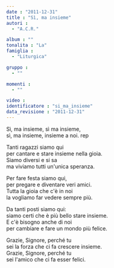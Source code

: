 ```yaml
---
date : "2011-12-31"
title : "Sì, ma insieme"
autori : 
  - "A.C.R."

album : ""
tonalita : "La"
famiglia : 
  - "Liturgica"

gruppo : 
  - ""

momenti : 
  - ""

video : 
identificatore : "si_ma_insieme"
data_revisione : "2011-12-31"
---
```

  
  
  
Sì, ma insieme, sì ma insieme,  
sì, ma insieme,  insieme a noi. rep  
  
  
  
Tanti ragazzi siamo qui  
per cantare e stare insieme nella gioia.  
Siamo diversi e si sa  
ma viviamo tutti un'unica speranza.  
  
  
  
  
Per fare festa siamo qui,  
per pregare e diventare veri amici.  
Tutta la gioia che c'è in noi  
la vogliamo far vedere sempre più.  
  
  
  
  
Da tanti posti siamo qui:  
siamo certi che è più bello stare insieme.  
E c'è bisogno anche di noi  
per cambiare e fare un mondo più felice.  
  
  
  
  
Grazie, Signore, perché tu  
sei la forza che ci fa crescere insieme.  
Grazie, Signore, perché tu  
sei l'amico che ci fa esser felici.  
  
  
  

